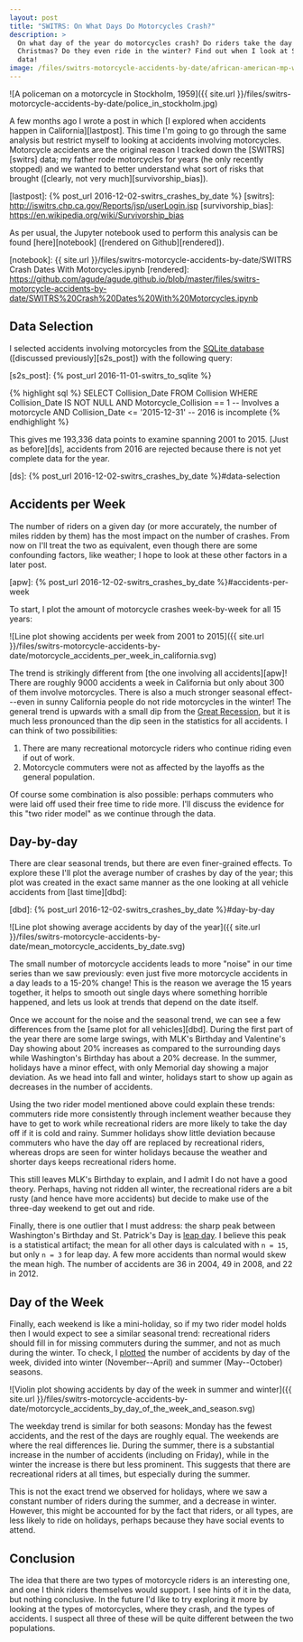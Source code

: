 ```yaml
---
layout: post
title: "SWITRS: On What Days Do Motorcycles Crash?"
description: >
  On what day of the year do motorcycles crash? Do riders take the day off for
  Christmas? Do they even ride in the winter? Find out when I look at SWITRS crash
  data!
image: /files/switrs-motorcycle-accidents-by-date/african-american-mp-wwii.jpg
---
```


![A policeman on a motorcycle in Stockholm, 1959]({{ site.url
}}/files/switrs-motorcycle-accidents-by-date/police_in_stockholm.jpg)

A few months ago I wrote a post in which [I explored when accidents happen in
California][lastpost]. This time I'm going to go through the same analysis but
restrict myself to looking at accidents involving motorcycles. Motorcycle
accidents are the original reason I tracked down the [SWITRS][switrs] data; my
father rode motorcycles for years (he only recently stopped) and we wanted to
better understand what sort of risks that brought ([clearly, not very much][survivorship_bias]).

[lastpost]: {% post_url 2016-12-02-switrs_crashes_by_date %}
[switrs]: http://iswitrs.chp.ca.gov/Reports/jsp/userLogin.jsp
[survivorship_bias]: https://en.wikipedia.org/wiki/Survivorship_bias

As per usual, the Jupyter notebook used to perform this analysis can be found
[here][notebook] ([rendered on Github][rendered]).

[notebook]: {{ site.url }}/files/switrs-motorcycle-accidents-by-date/SWITRS Crash Dates With Motorcycles.ipynb
[rendered]: https://github.com/agude/agude.github.io/blob/master/files/switrs-motorcycle-accidents-by-date/SWITRS%20Crash%20Dates%20With%20Motorcycles.ipynb

## Data Selection

I selected accidents involving motorcycles from the [SQLite database][s2s]
([discussed previously][s2s_post]) with the following query:

[s2s]: https://github.com/agude/SWITRS-to-SQLite
[s2s_post]: {% post_url 2016-11-01-switrs_to_sqlite %}

{% highlight sql %}
SELECT Collision_Date FROM Collision
WHERE Collision_Date IS NOT NULL
AND Motorcycle_Collision == 1       -- Involves a motorcycle
AND Collision_Date <= '2015-12-31'  -- 2016 is incomplete
{% endhighlight %}

This gives me 193,336 data points to examine spanning 2001 to 2015. [Just as
before][ds], accidents from 2016 are rejected because there is not yet
complete data for the year.

[ds]: {% post_url 2016-12-02-switrs_crashes_by_date %}#data-selection

## Accidents per Week

The number of riders on a given day (or more accurately, the number of miles
ridden by them) has the most impact on the number of crashes. From now on
I'll treat the two as equivalent, even though there are some confounding factors,
like weather; I hope to look at these other factors in a later post.

[apw]: {% post_url 2016-12-02-switrs_crashes_by_date %}#accidents-per-week

To start, I plot the amount of motorcycle crashes week-by-week for all 15
years:

![Line plot showing accidents per week from 2001 to
2015]({{ site.url }}/files/switrs-motorcycle-accidents-by-date/motorcycle_accidents_per_week_in_california.svg)

The trend is strikingly different from [the one involving all accidents][apw]!
There are roughly 9000 accidents a week in California but only about 300 of
them involve motorcycles. There is also a much stronger seasonal effect---even
in sunny California people do not ride motorcycles in the winter! The general
trend is upwards with a small dip from the [Great Recession][gr], but it is
much less pronounced than the dip seen in the statistics for all accidents.
I can think of two possibilities:

1. There are many recreational motorcycle riders who continue riding even if
   out of work.
2. Motorcycle commuters were not as affected by the layoffs as the general
   population.

Of course some combination is also possible: perhaps commuters who were laid
off used their free time to ride more. I'll discuss the evidence for this "two
rider model" as we continue through the data.

[gr]: https://en.wikipedia.org/wiki/Great_Recession

## Day-by-day

There are clear seasonal trends, but there are even finer-grained effects. To
explore these I'll plot the average number of crashes by day of the year; this
plot was created in the exact same manner as the one looking at all vehicle
accidents from [last time][dbd]:

[dbd]: {% post_url 2016-12-02-switrs_crashes_by_date %}#day-by-day

![Line plot showing average accidents by day of the
year]({{ site.url }}/files/switrs-motorcycle-accidents-by-date/mean_motorcycle_accidents_by_date.svg)

The small number of motorcycle accidents leads to more "noise" in our time
series than we saw previously: even just five more motorcycle accidents
in a day leads to a 15-20% change! This is the reason we average the 15 years
together, it helps to smooth out single days where something horrible
happened, and lets us look at trends that depend on the date itself.

Once we account for the noise and the seasonal trend, we can see a few
differences from the [same plot for all vehicles][dbd]. During the first part
of the year there are some large swings, with MLK's Birthday and Valentine's
Day showing about 20% increases as compared to the surrounding days while
Washington's Birthday has about a 20% decrease. In the summer, holidays have a
minor effect, with only Memorial day showing a major deviation. As we head
into fall and winter, holidays start to show up again as decreases in the
number of accidents.

Using the two rider model mentioned above could explain these trends:
commuters ride more consistently through inclement weather because they have
to get to work while recreational riders are more likely to take the day off
if it is cold and rainy. Summer holidays show little deviation because
commuters who have the day off are replaced by recreational riders, whereas
drops are seen for winter holidays because the weather and shorter days keeps
recreational riders home.

This still leaves MLK's Birthday to explain, and I admit I do not have a good
theory. Perhaps, having not ridden all winter, the recreational riders are a
bit rusty (and hence have more accidents) but decide to make use of the
three-day weekend to get out and ride.

Finally, there is one outlier that I must address: the sharp peak between
Washington's Birthday and St. Patrick's Day is [leap day][leapday]. I believe
this peak is a statistical artifact; the mean for all other days is calculated
with `n = 15`, but only `n = 3` for leap day. A few more accidents than normal
would skew the mean high. The number of accidents are 36 in 2004, 49 in 2008,
and 22 in 2012.

[leapday]: https://en.wikipedia.org/wiki/February_29

## Day of the Week

Finally, each weekend is like a mini-holiday, so if my two rider model holds
then I would expect to see a similar seasonal trend: recreational riders
should fill in for missing commuters during the summer, and not as much during
the winter. To check, I [plotted][violin] the number of accidents by day of the
week, divided into winter (November--April) and summer (May--October) seasons.

[violin]: https://en.wikipedia.org/wiki/Violin_plot

![Violin plot showing accidents by day of the week in summer and winter]({{
site.url
}}/files/switrs-motorcycle-accidents-by-date/motorcycle_accidents_by_day_of_the_week_and_season.svg)

The weekday trend is similar for both seasons: Monday has the fewest
accidents, and the rest of the days are roughly equal. The weekends are where
the real differences lie. During the summer, there is a substantial increase in
the number of accidents (including on Friday), while in the winter the
increase is there but less prominent. This suggests that there are
recreational riders at all times, but especially during the summer.

This is not the exact trend we observed for holidays, where we saw a constant
number of riders during the summer, and a decrease in winter. However, this
might be accounted for by the fact that riders, or all types, are less likely
to ride on holidays, perhaps because they have social events to attend.

## Conclusion

The idea that there are two types of motorcycle riders is an interesting one,
and one I think riders themselves would support. I see hints of it in the
data, but nothing conclusive. In the future I'd like to try exploring it more
by looking at the types of motorcycles, where they crash, and the types of
accidents. I suspect all three of these will be quite different between the
two populations.
